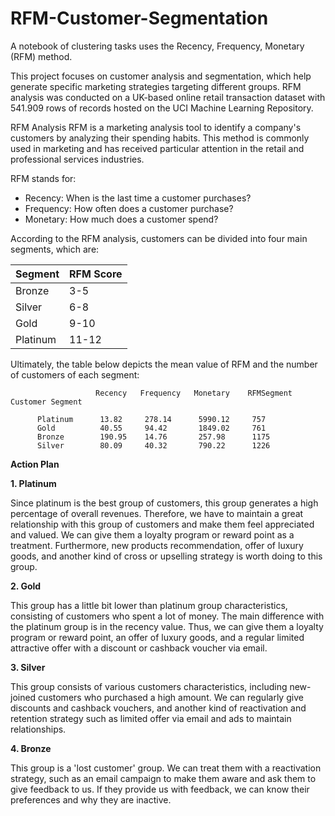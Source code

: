 # RFM-Customer-Segmentation
A notebook of clustering tasks uses the Recency, Frequency, Monetary (RFM) method.

This project focuses on customer analysis and segmentation, which help generate specific marketing strategies targeting different groups. RFM analysis was conducted on a UK-based online retail transaction dataset with 541.909 rows of records hosted on the UCI Machine Learning Repository.

RFM Analysis
RFM is a marketing analysis tool to identify a company's customers by analyzing their spending habits. This method is commonly used in marketing and has received particular attention in the retail and professional services industries.

RFM stands for:

- Recency: When is the last time a customer purchases?
- Frequency: How often does a customer purchase?
- Monetary: How much does a customer spend?

According to the RFM analysis, customers can be divided into four main segments, which are:

|Segment|RFM Score|
|---|---|
|Bronze|3-5|
|Silver|6-8|
|Gold|9-10|
|Platinum|11-12|

Ultimately, the table below depicts the mean value of RFM and the number of customers of each segment:

                       Recency   Frequency   Monetary    RFMSegment
    Customer Segment
			
          Platinum      13.82     278.14      5990.12     757
          Gold          40.55     94.42       1849.02     761
          Bronze        190.95    14.76       257.98      1175
          Silver        80.09     40.32       790.22      1226
          

**Action Plan**

**1. Platinum**

Since platinum is the best group of customers, this group generates a high percentage of overall revenues. Therefore, we have to maintain a great relationship with this group of customers and make them feel appreciated and valued. We can give them a loyalty program or reward point as a treatment. Furthermore, new products recommendation, offer of luxury goods, and another kind of cross or upselling strategy is worth doing to this group.

**2. Gold**

This group has a little bit lower than platinum group characteristics, consisting of customers who spent a lot of money. The main difference with the platinum group is in the recency value. Thus, we can give them a loyalty program or reward point, an offer of luxury goods, and a regular limited attractive offer with a discount or cashback voucher via email.

**3. Silver**

This group consists of various customers characteristics, including new-joined customers who purchased a high amount. We can regularly give discounts and cashback vouchers, and another kind of reactivation and retention strategy such as limited offer via email and ads to maintain relationships.

**4. Bronze**

This group is a 'lost customer' group. We can treat them with a reactivation strategy, such as an email campaign to make them aware and ask them to give feedback to us. If they provide us with feedback, we can know their preferences and why they are inactive. 
